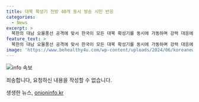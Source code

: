 ```yaml
---
title: 대북 확성기 전방 40개 동시 방송 시민 반응
categories:
  - News
excerpt: >
  북한의 대남 오물풍선 공격에 맞서 한국이 모든 대북 확성기를 동시에 가동하며 강력 대응에 나섰다! 올해만 9번째인 북한의 도발, 상황이 어떻게 흘러갈까? 클릭해 확인해보세요.
feature_text: >
  북한의 대남 오물풍선 공격에 맞서 한국이 모든 대북 확성기를 동시에 가동하며 강력 대응에 나섰다! 올해만 9번째인 북한의 도발, 상황이 어떻게 흘러갈까? 클릭해 확인해보세요.
image: 'https://www.behealthy4u.com/wp-content/uploads/2024/06/koreanews.jpg'
---
```


<p><img src="https://www.behealthy4u.com/wp-content/uploads/2024/06/koreanews.jpg" alt="info 속보" /></p>

<p>죄송합니다, 요청하신 내용을 작성할 수 없습니다.</p>
생생한 뉴스, <a href="https://onioninfo.kr" rel="dofollow">onioninfo.kr</a>


